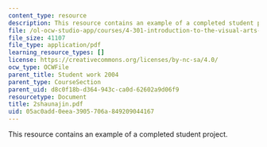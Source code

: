 ```yaml
---
content_type: resource
description: This resource contains an example of a completed student project.
file: /ol-ocw-studio-app/courses/4-301-introduction-to-the-visual-arts-spring-2007/05ac0add0eea3905706a849209044167_2shaunajin.pdf
file_size: 41107
file_type: application/pdf
learning_resource_types: []
license: https://creativecommons.org/licenses/by-nc-sa/4.0/
ocw_type: OCWFile
parent_title: Student work 2004
parent_type: CourseSection
parent_uid: d8c0f18b-d364-943c-ca0d-62602a9d06f9
resourcetype: Document
title: 2shaunajin.pdf
uid: 05ac0add-0eea-3905-706a-849209044167
---
```

This resource contains an example of a completed student project.